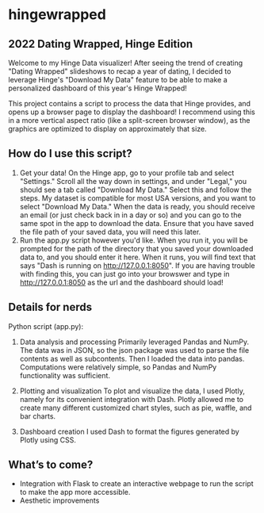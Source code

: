 # hingewrapped
## 2022 Dating Wrapped, Hinge Edition

Welcome to my Hinge Data visualizer! After seeing the trend of creating "Dating Wrapped" slideshows to recap a year of dating, I decided to leverage Hinge's "Download My Data" feature to be able to make a personalized dashboard of this year's Hinge Wrapped! 

This project contains a script to process the data that Hinge provides, and opens up a browser page to display the dashboard! I recommend using this in a more vertical aspect ratio (like a split-screen browser window), as the graphics are optimized to display on approximately that size. 

## How do I use this script? 
1. Get your data! On the Hinge app, go to your profile tab and select "Settings." Scroll all the way down in settings, and under "Legal," you should see a tab called "Download My Data." Select this and follow the steps. My dataset is compatible for most USA versions, and you want to select "Download My Data." When the data is ready, you should receive an email (or just check back in in a day or so) and you can go to the same spot in the app to download the data. Ensure that you have saved the file path of your saved data, you will need this later. 
2. Run the app.py script however you'd like. When you run it, you will be prompted for the path of the directory that you saved your downloaded data to, and you should enter it here. When it runs, you will find text that says "Dash is running on http://127.0.0.1:8050". If you are having trouble with finding this, you can just go into your browswer and type in http://127.0.0.1:8050 as the url and the dashboard should load! 

## Details for nerds
Python script (app.py):
1. Data analysis and processing
	Primarily leveraged Pandas and NumPy. The data was in JSON, so the json package was used to parse the file contents as well as subcontents. Then I loaded the data into pandas. Computations were relatively simple, so Pandas and NumPy functionality was sufficient. 

1. Plotting and visualization 
	To plot and visualize the data, I used Plotly, namely for its convenient integration with Dash. Plotly allowed me to create many different customized chart styles, such as pie, waffle, and bar charts. 

1. Dashboard creation
	I used Dash to format the figures generated by Plotly using CSS. 

## What’s to come? 
- Integration with Flask to create an interactive webpage to run the script to make the app more accessible. 
- Aesthetic improvements
